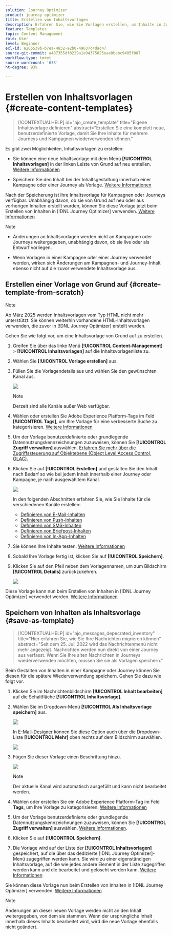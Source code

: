 ```yaml
---
solution: Journey Optimizer
product: journey optimizer
title: Erstellen von Inhaltsvorlagen
description: Erfahren Sie, wie Sie Vorlagen erstellen, um Inhalte in Journey Optimizer-Kampagnen und -Journeys wiederzuverwenden
feature: Templates
topic: Content Management
role: User
level: Beginner
exl-id: a205539b-b7ea-4832-92b0-49637c4dac47
source-git-commit: a487355df0229a1e94375025eae0babc9405f087
workflow-type: tm+mt
source-wordcount: '633'
ht-degree: 93%

---
```


# Erstellen von Inhaltsvorlagen {#create-content-templates}

>[!CONTEXTUALHELP]
>id="ajo_create_template"
>title="Eigene Inhaltsvorlage definieren"
>abstract="Erstellen Sie eine komplett neue, benutzerdefinierte Vorlage, damit Sie Ihre Inhalte für mehrere Journeys und Kampagnen wiederverwenden können."

Es gibt zwei Möglichkeiten, Inhaltsvorlagen zu erstellen:

* Sie können eine neue Inhaltsvorlage mit dem Menü **[!UICONTROL Inhaltsvorlagen]** in der linken Leiste von Grund auf neu erstellen. [Weitere Informationen](#create-template-from-scratch)

* Speichern Sie den Inhalt bei der Inhaltsgestaltung innerhalb einer Kampagne oder einer Journey als Vorlage. [Weitere Informationen](#save-as-template)

Nach der Speicherung ist Ihre Inhaltsvorlage für Kampagnen oder Journeys verfügbar. Unabhängig davon, ob sie von Grund auf neu oder aus vorherigen Inhalten erstellt wurden, können Sie diese Vorlage jetzt beim Erstellen von Inhalten in [!DNL Journey Optimizer] verwenden. [Weitere Informationen](#use-content-templates)

>[!NOTE]
>
>* Änderungen an Inhaltsvorlagen werden nicht an Kampagnen oder Journeys weitergegeben, unabhängig davon, ob sie live oder als Entwurf vorliegen.
>
>* Wenn Vorlagen in einer Kampagne oder einer Journey verwendet werden, wirken sich Änderungen am Kampagnen- und Journey-Inhalt ebenso nicht auf die zuvor verwendete Inhaltsvorlage aus.

## Erstellen einer Vorlage von Grund auf {#create-template-from-scratch}

>[!NOTE]
>
>Ab März 2025 werden Inhaltsvorlagen vom Typ HTML nicht mehr unterstützt. Sie können weiterhin vorhandene HTML-Inhaltsvorlagen verwenden, die zuvor in [!DNL Journey Optimizer] erstellt wurden.

Gehen Sie wie folgt vor, um eine Inhaltsvorlage von Grund auf zu erstellen.

1. Greifen Sie über das linke Menü **[!UICONTROL Content-Management]** > **[!UICONTROL Inhaltsvorlagen]** auf die Inhaltsvorlagenliste zu.

1. Wählen Sie **[!UICONTROL Vorlage erstellen]** aus.

1. Füllen Sie die Vorlagendetails aus und wählen Sie den gewünschten Kanal aus.

   ![](assets/content-template-channels.png)

   >[!NOTE]
   >
   >Derzeit sind alle Kanäle außer Web verfügbar.

1. Wählen oder erstellen Sie Adobe Experience Platform-Tags im Feld **[!UICONTROL Tags]**, um Ihre Vorlage für eine verbesserte Suche zu kategorisieren. [Weitere Informationen](../start/search-filter-categorize.md#tags)

1. Um der Vorlage benutzerdefinierte oder grundlegende Datennutzungskennzeichnungen zuzuweisen, können Sie **[!UICONTROL Zugriff verwalten]** auswählen. [Erfahren Sie mehr über die Zugriffssteuerung auf Objektebene (Object Level Access Control, OLAC)](../administration/object-based-access.md).

1. Klicken Sie auf **[!UICONTROL Erstellen]** und gestalten Sie den Inhalt nach Bedarf so wie bei jedem Inhalt innerhalb einer Journey oder Kampagne, je nach ausgewähltem Kanal.

   ![](assets/content-template-edition.png)

   In den folgenden Abschnitten erfahren Sie, wie Sie Inhalte für die verschiedenen Kanäle erstellen:
   * [Definieren von E-Mail-Inhalten](../email/get-started-email-design.md)
   * [Definieren von Push-Inhalten](../push/design-push.md)
   * [Definieren von SMS-Inhalten](../sms/create-sms.md#sms-content)
   * [Definieren von Briefpost-Inhalten](../direct-mail/create-direct-mail.md)
   * [Definieren von In-App-Inhalten](../in-app/design-in-app.md)

1. Sie können Ihre Inhalte testen. [Weitere Informationen](#test-template)

1. Sobald Ihre Vorlage fertig ist, klicken Sie auf **[!UICONTROL Speichern]**.

1. Klicken Sie auf den Pfeil neben dem Vorlagennamen, um zum Bildschirm **[!UICONTROL Details]** zurückzukehren.

   ![](assets/content-template-back.png)

Diese Vorlage kann nun beim Erstellen von Inhalten in [!DNL Journey Optimizer] verwendet werden. [Weitere Informationen](#use-content-templates)

## Speichern von Inhalten als Inhaltsvorlage {#save-as-template}

>[!CONTEXTUALHELP]
>id="ajo_messages_depecrated_inventory"
>title="Hier erfahren Sie, wie Sie Ihre Nachrichten migrieren können"
>abstract="Seit dem 25. Juli 2022 wird das Nachrichtenmenü nicht mehr angezeigt. Nachrichten werden nun direkt von einer Journey aus verfasst. Wenn Sie Ihre alten Nachrichten in Journeys wiederverwenden möchten, müssen Sie sie als Vorlagen speichern."

Beim Gestalten von Inhalten in einer Kampagne oder Journey können Sie diesen für die spätere Wiederverwendung speichern. Gehen Sie dazu wie folgt vor.

1. Klicken Sie im Nachrichtenbildschirm **[!UICONTROL Inhalt bearbeiten]** auf die Schaltfläche **[!UICONTROL Inhaltsvorlage]**.

1. Wählen Sie im Dropdown-Menü **[!UICONTROL Als Inhaltsvorlage speichern]** aus.

   ![](assets/content-template-button-save.png)

   In [E-Mail-Designer](../email/get-started-email-design.md) können Sie diese Option auch über die Dropdown-Liste **[!UICONTROL Mehr]** oben rechts auf dem Bildschirm auswählen.

   ![](assets/content-template-more-button-save.png)

1. Fügen Sie dieser Vorlage einen Beschriftung hinzu.

   ![](assets/content-template-name.png)

   >[!NOTE]
   >
   >Der aktuelle Kanal wird automatisch ausgefüllt und kann nicht bearbeitet werden.

1. Wählen oder erstellen Sie ein Adobe Experience Platform-Tag im Feld **Tags**, um Ihre Vorlage zu kategorisieren. [Weitere Informationen](../start/search-filter-categorize.md#tags)

1. Um der Vorlage benutzerdefinierte oder grundlegende Datennutzungskennzeichnungen zuzuweisen, können Sie **[!UICONTROL Zugriff verwalten]** auswählen. [Weitere Informationen](../administration/object-based-access.md).

1. Klicken Sie auf **[!UICONTROL Speichern]**.

1. Die Vorlage wird auf der Liste der **[!UICONTROL Inhaltsvorlagen]** gespeichert, auf die über das dedizierte [!DNL Journey Optimizer]-Menü zugegriffen werden kann. Sie wird zu einer eigenständigen Inhaltsvorlage, auf die wie jedes andere Element in der Liste zugegriffen werden kann und die bearbeitet und gelöscht werden kann. [Weitere Informationen](#access-manage-templates)

Sie können diese Vorlage nun beim Erstellen von Inhalten in [!DNL Journey Optimizer] verwenden. [Weitere Informationen](#use-content-templates)

>[!NOTE]
>
>Änderungen an dieser neuen Vorlage werden nicht an den Inhalt weitergegeben, von dem sie stammen. Wenn der ursprüngliche Inhalt innerhalb dieses Inhalts bearbeitet wird, wird die neue Vorlage ebenfalls nicht geändert.
